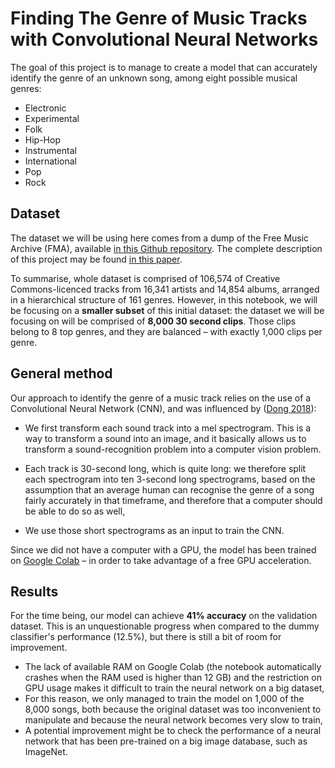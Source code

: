 Finding The Genre of Music Tracks with Convolutional Neural Networks
========

The goal of this project is to manage to create a model that can accurately identify the genre of an unknown song, among eight possible musical genres:
- Electronic
- Experimental
- Folk
- Hip-Hop
- Instrumental
- International
- Pop
- Rock

## Dataset
The dataset we will be using here comes from a dump of the Free Music Archive (FMA), available [in this Github repository](https://github.com/mdeff/fma). The complete description of this project may be found [in this paper](https://arxiv.org/abs/1612.01840).

To summarise, whole dataset is comprised of 106,574 of Creative Commons-licenced tracks from 16,341 artists and 14,854 albums, arranged in a hierarchical structure of 161 genres. However, in this notebook, we will be focusing on a **smaller subset** of this initial dataset: the dataset we will be focusing on will be comprised of **8,000 30 second clips**. Those clips belong to 8 top genres, and they are balanced – with exactly 1,000 clips per genre.


## General method
Our approach to identify the genre of a music track relies on the use of a Convolutional Neural Network (CNN), and was influenced by ([Dong 2018](https://arxiv.org/abs/1802.09697)):

- We first transform each sound track into a mel spectrogram. This is a way to transform a sound into an image, and it basically allows us to transform a sound-recognition problem into a computer vision problem.

- Each track is 30-second long, which is quite long: we therefore split each spectrogram into ten 3-second long spectrograms, based on the assumption that an average human can recognise the genre of a song fairly accurately in that timeframe, and therefore that a computer should be able to do so as well,

- We use those short spectrograms as an input to train the CNN.

Since we did not have a computer with a GPU, the model has been trained on [Google Colab](https://colab.research.google.com/) – in order to take advantage of a free GPU acceleration.

## Results
For the time being, our model can achieve **41% accuracy** on the validation dataset. This is an unquestionable progress when compared to the dummy classifier's performance (12.5%), but there is still a bit of room for improvement.
- The lack of available RAM on Google Colab (the notebook automatically crashes when the RAM used is higher than 12 GB) and the restriction on GPU usage makes it difficult to train the neural network on a big dataset,
- For this reason, we only managed to train the model on 1,000 of the 8,000 songs, both because the original dataset was too inconvenient to manipulate and because the neural network becomes very slow to train,
-  A potential improvement might be to check the performance of a neural network that has been pre-trained on a big image database, such as ImageNet.
